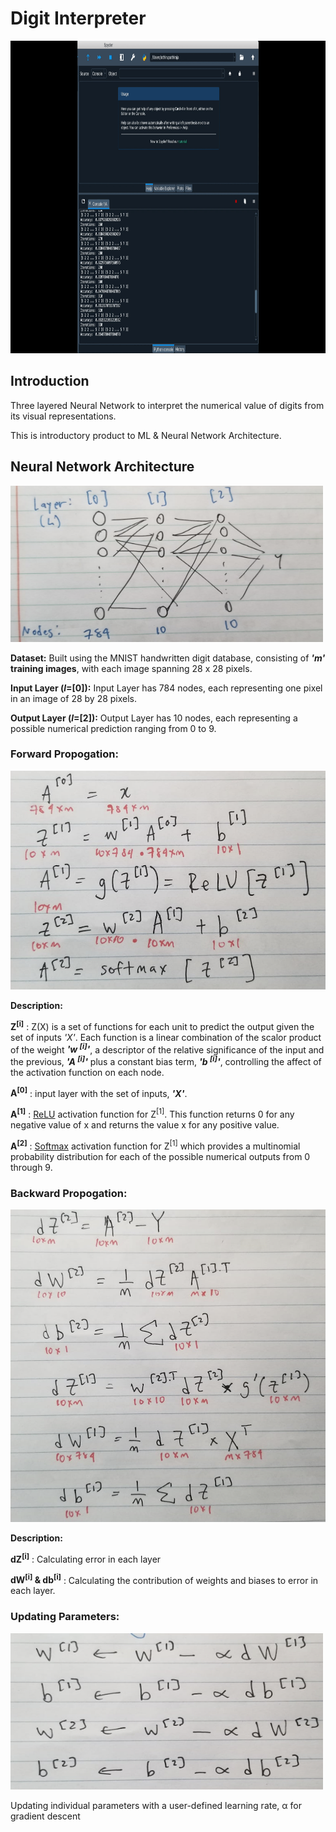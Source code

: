 # Digit Interpreter

 <p align = "left" >
  <img width="850" height="500" src="gifs/digitvidnew.gif">
</p>

## Introduction
Three layered Neural Network to interpret the numerical value of digits from its visual representations. 

This is introductory product to ML & Neural Network Architecture. 

## Neural Network Architecture
<p align = "left" >
  <img width="500" height="250" src="gifs/neuralNetwork.png">
</p>

**Dataset:** Built using the MNIST handwritten digit database, consisting of **_'m'_ training images**, with each image spanning 28 x 28 pixels. 

**Input Layer (_l_=[0]):** Input Layer has 784 nodes, each representing one pixel in an image of 28 by 28 pixels. 

**Output Layer (_l_=[2]):** Output Layer has 10 nodes, each representing a possible numerical prediction ranging from 0 to 9. 

### Forward Propogation: 

<p align = "left" >
  <img width="550" height="350" src="gifs/forwardProp.png">
</p>

**Description:** 

**Z<sup>[i]</sup>** : Z(X) is a set of functions for each unit to predict the output given the set of inputs _'X'_. Each function is a linear combination of the scalor product of the weight **_'w <sup>[i]</sup>'_**,  a descriptor of the relative significance of the input and the previous, **_'A <sup>[i]</sup>'_** plus a constant bias term, **_'b <sup>[i]</sup>'_**, controlling the affect of the activation function on each node. 

**A<sup>[0]</sup>** : input layer with the set of inputs, **_'X'_**. 

**A<sup>[1]</sup>** : [ReLU](https://www.kaggle.com/dansbecker/rectified-linear-units-relu-in-deep-learning) activation function for Z<sup>[1]</sup>. This function returns 0 for any negative value of x and returns the value x for any positive value. 

**A<sup>[2]</sup>** : [Softmax](https://towardsdatascience.com/softmax-activation-function-how-it-actually-works-d292d335bd78) activation function for Z<sup>[1]</sup> which provides a multinomial probability distribution for each of the possible numerical outputs from 0 through 9. 

### Backward Propogation: 

<p align = "left" >
  <img width="550" height="500" src="gifs/backProp.png">
</p>

**Description:** 

**dZ<sup>[i]</sup>** : Calculating error in each layer

**dW<sup>[i]</sup> & db<sup>[i]</sup>** : Calculating the contribution of weights and biases to error in each layer. 

### Updating Parameters: 

<p align = "left" >
  <img width="500" height="250" src="gifs/updateParams.png">
</p>

Updating individual parameters with a user-defined learning rate, &alpha; for gradient descent




